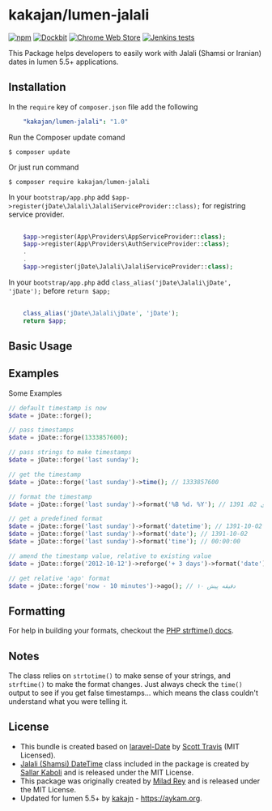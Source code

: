 kakajan/lumen-jalali
======

[![npm](https://img.shields.io/npm/l/express.svg?style=flat-square)](https://github.com/kakajan/lumen-jalali/blob/master/README.md) [![Dockbit](https://img.shields.io/dockbit/DockbitStatus/health.svg?token=TvavttxFHJ4qhnKstDxrvBXM&style=flat-square)](https://github.com/kakajan/lumen-jalali) [![Chrome Web Store](https://img.shields.io/chrome-web-store/price/nimelepbpejjlbmoobocpfnjhihnpked.svg?style=flat-square)](https://github.com/kakajan/lumen-jalali) [![Jenkins tests](https://img.shields.io/jenkins/t/https/jenkins.qa.ubuntu.com/view/Precise/view/All%20Precise/job/precise-desktop-amd64_default.svg?style=flat-square)](https://github.com/kakajan/lumen-jalali/releases/tag/1.0) 

This Package helps developers to easily work with Jalali (Shamsi or Iranian) dates in lumen 5.5+ applications.

<a name="installation"></a>
## Installation

In the `require` key of `composer.json` file add the following

```yml
    "kakajan/lumen-jalali": "1.0"
```

Run the Composer update comand

    $ composer update

Or just run command

    $ composer require kakajan/lumen-jalali


In your `bootstrap/app.php` add `$app->register(jDate\Jalali\JalaliServiceProvider::class);` for registring service provider. 

```php
    
    $app->register(App\Providers\AppServiceProvider::class);
    $app->register(App\Providers\AuthServiceProvider::class);
    .
    .
    $app->register(jDate\Jalali\JalaliServiceProvider::class);

```

In your `bootstrap/app.php` add `class_alias('jDate\Jalali\jDate', 'jDate');` before  `return $app;`

```php
    
    class_alias('jDate\Jalali\jDate', 'jDate');
    return $app;

```

<a name="basic-usage"></a>
## Basic Usage
## Examples ##

Some Examples

```php
// default timestamp is now
$date = jDate::forge();

// pass timestamps
$date = jDate::forge(1333857600);

// pass strings to make timestamps
$date = jDate::forge('last sunday');

// get the timestamp
$date = jDate::forge('last sunday')->time(); // 1333857600

// format the timestamp
$date = jDate::forge('last sunday')->format('%B %d، %Y'); // دی 02، 1391

// get a predefined format
$date = jDate::forge('last sunday')->format('datetime'); // 1391-10-02 00:00:00
$date = jDate::forge('last sunday')->format('date'); // 1391-10-02
$date = jDate::forge('last sunday')->format('time'); // 00:00:00

// amend the timestamp value, relative to existing value
$date = jDate::forge('2012-10-12')->reforge('+ 3 days')->format('date'); // 1391-07-24

// get relative 'ago' format
$date = jDate::forge('now - 10 minutes')->ago(); // ۱۰ دقیقه پیش
```


## Formatting ##

For help in building your formats, checkout the [PHP strftime() docs](http://php.net/manual/en/function.strftime.php).

## Notes ##

The class relies on ``strtotime()`` to make sense of your strings, and ``strftime()`` to make the format changes.  Just always check the ``time()`` output to see if you get false timestamps... which means the class couldn't understand what you were telling it.

## License ##
- This bundle is created based on [laravel-Date](https://github.com/swt83/laravel-date) by [Scott Travis](https://github.com/swt83) (MIT Licensed).  
- [Jalali (Shamsi) DateTime](https://github.com/sallar/jDateTime) class included in the package is created by [Sallar Kaboli](http://sallar.me) and is released under the MIT License. 
- This package was originally created by [Milad Rey](http://milad.io) and is released under the MIT License.
- Updated for lumen 5.5+ by [kakajn](https://aybook.ir) - https://aykam.org.
